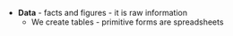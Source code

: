 - **Data** - facts and figures - it is raw information
	- We create tables - primitive forms are spreadsheets
